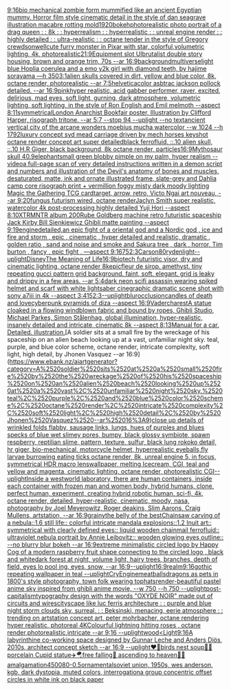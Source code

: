 [9:16](https://www.ebank.nz/aiartgenerator?category=9%3A16)[bio mechanical zombie form mummified like an ancient Egyptian mummy. Horror film style cinematic detail in the style of dan seagrave illustration macabre rotting mold](https://www.ebank.nz/aiartgenerator?category=bio%2520mechanical%2520zombie%2520form%2520mummified%2520like%2520an%2520ancient%2520Egyptian%2520mummy.%2520Horror%2520film%2520style%2520cinematic%2520detail%2520in%2520the%2520style%2520of%2520dan%2520seagrave%2520illustration%2520macabre%2520rotting%2520mold)[1920](https://www.ebank.nz/aiartgenerator?category=1920)[bokeh](https://www.ebank.nz/aiartgenerator?category=bokeh)[photorealistic photo portrait of a drag queen : : 8k : : hyperrealism : : hyperrealistic : : unreal engine render : : highly detailed : : ultra-realistic : : octane tender in the style of Gregory crewdson](https://www.ebank.nz/aiartgenerator?category=photorealistic%2520photo%2520portrait%2520of%2520a%2520drag%2520queen%2520%3A%2520%3A%25208k%2520%3A%2520%3A%2520hyperrealism%2520%3A%2520%3A%2520hyperrealistic%2520%3A%2520%3A%2520unreal%2520engine%2520render%2520%3A%2520%3A%2520highly%2520detailed%2520%3A%2520%3A%2520ultra-realistic%2520%3A%2520%3A%2520octane%2520tender%2520in%2520the%2520style%2520of%2520Gregory%2520crewdson)[well](https://www.ebank.nz/aiartgenerator?category=well)[cute furry monster in Pixar with star, colorful,volumetric lighting, 4k, photorealistic](https://www.ebank.nz/aiartgenerator?category=cute%2520furry%2520monster%2520in%2520Pixar%2520with%2520star%2C%2520colorful%2Cvolumetric%2520lighting%2C%25204k%2C%2520photorealistic)[21:9](https://www.ebank.nz/aiartgenerator?category=21%3A9)[Equipment slot UI](https://www.ebank.nz/aiartgenerator?category=Equipment%2520slot%2520UI)[brutalist double story housing, brown and orange trim, 70s --ar 16:9](https://www.ebank.nz/aiartgenerator?category=brutalist%2520double%2520story%2520housing%2C%2520brown%2520and%2520orange%2520trim%2C%252070s%2520--ar%252016%3A9)[background](https://www.ebank.nz/aiartgenerator?category=background)[multiverse](https://www.ebank.nz/aiartgenerator?category=multiverse)[light blue Hoplia coerulea and a emo y2k girl with diamond teeth,  by hajime sorayama —h 350](https://www.ebank.nz/aiartgenerator?category=light%2520blue%2520Hoplia%2520coerulea%2520and%2520a%2520emo%2520y2k%2520girl%2520with%2520diamond%2520teeth%2C%2520%2520by%2520hajime%2520sorayama%2520%E2%80%94h%2520350)[3:1](https://www.ebank.nz/aiartgenerator?category=3%3A1)[alien skulls covered in dirt, yellow and blue color, 8k, octane render, photorealistic --ar 7:5](https://www.ebank.nz/aiartgenerator?category=alien%2520skulls%2520covered%2520in%2520dirt%2C%2520yellow%2520and%2520blue%2520color%2C%25208k%2C%2520octane%2520render%2C%2520photorealistic%2520--ar%25207%3A5)[helvetica](https://www.ebank.nz/aiartgenerator?category=helvetica)[color asbtrac jackson pollock detailed. --ar 16:9](https://www.ebank.nz/aiartgenerator?category=color%2520asbtrac%2520jackson%2520pollock%2520detailed.%2520--ar%252016%3A9)[pink](https://www.ebank.nz/aiartgenerator?category=pink)[hyper realistic, acid gabber performer, raver, excited, delirious,  mad eyes, soft light, gurning, dark atmosphere, volumetric lighting, soft lighting, in the style of Ron English and Emil melmoth --aspect 8:11](https://www.ebank.nz/aiartgenerator?category=hyper%2520realistic%2C%2520acid%2520gabber%2520performer%2C%2520raver%2C%2520excited%2C%2520delirious%2C%2520%2520mad%2520eyes%2C%2520soft%2520light%2C%2520gurning%2C%2520dark%2520atmosphere%2C%2520volumetric%2520lighting%2C%2520soft%2520lighting%2C%2520in%2520the%2520style%2520of%2520Ron%2520English%2520and%2520Emil%2520melmoth%2520--aspect%25208%3A11)[symmetrical](https://www.ebank.nz/aiartgenerator?category=symmetrical)[London Anarchist Bookfair poster,  Illustration by Clifford Harper, risograph tritone. --ar 5:7 --stop 94 --uplight --no text](https://www.ebank.nz/aiartgenerator?category=London%2520Anarchist%2520Bookfair%2520poster%2C%2520%2520Illustration%2520by%2520Clifford%2520Harper%2C%2520risograph%2520tritone.%2520--ar%25205%3A7%2520--stop%252094%2520--uplight%2520--no%2520text)[ancient vertical city of the arcane wonders  moebius mucha watercolor --w 1024 --h 1792](https://www.ebank.nz/aiartgenerator?category=ancient%2520vertical%2520city%2520of%2520the%2520arcane%2520wonders%2520%2520moebius%2520mucha%2520watercolor%2520--w%25201024%2520--h%25201792)[luxury concept syd mead carriage driven by mech horses  keyshot octane render concept art super detailed](https://www.ebank.nz/aiartgenerator?category=luxury%2520concept%2520syd%2520mead%2520carriage%2520driven%2520by%2520mech%2520horses%2520%2520keyshot%2520octane%2520render%2520concept%2520art%2520super%2520detailed)[black ferrofluid, ::.10 alien skull, ::.10 H.R Giger, black background, 8k octane render, particles](https://www.ebank.nz/aiartgenerator?category=black%2520ferrofluid%2C%2520%3A%3A.10%2520alien%2520skull%2C%2520%3A%3A.10%2520H.R%2520Giger%2C%2520black%2520background%2C%25208k%2520octane%2520render%2C%2520particles)[16:9](https://www.ebank.nz/aiartgenerator?category=16%3A9)[Mythosaur skull 4](https://www.ebank.nz/aiartgenerator?category=Mythosaur%2520skull%25204)[0.9](https://www.ebank.nz/aiartgenerator?category=0.9)[elephant](https://www.ebank.nz/aiartgenerator?category=elephant)[small green blobby pimple on my palm, hyper realism --video](https://www.ebank.nz/aiartgenerator?category=small%2520green%2520blobby%2520pimple%2520on%2520my%2520palm%2C%2520hyper%2520realism%2520--video)[a full-page scan of very detailed instructions written in a demon script and numbers and illustration of the Devil's anatomy of bones and muscles, desaturated, matte, ink and ornate illustrated frame, slate-grey and Dahlia camp core risograph print + vermillion foggy misty dark moody lighting Magic the Gathering TCG card](https://www.ebank.nz/aiartgenerator?category=a%2520full-page%2520scan%2520of%2520very%2520detailed%2520instructions%2520written%2520in%2520a%2520demon%2520script%2520and%2520numbers%2520and%2520illustration%2520of%2520the%2520Devil%27s%2520anatomy%2520of%2520bones%2520and%2520muscles%2C%2520desaturated%2C%2520matte%2C%2520ink%2520and%2520ornate%2520illustrated%2520frame%2C%2520slate-grey%2520and%2520Dahlia%2520camp%2520core%2520risograph%2520print%2520%2B%2520vermillion%2520foggy%2520misty%2520dark%2520moody%2520lighting%2520Magic%2520the%2520Gathering%2520TCG%2520card)[target, arrow, retro, Victo Ngai art nouveau, --ar 9:20](https://www.ebank.nz/aiartgenerator?category=target%2C%2520arrow%2C%2520retro%2C%2520Victo%2520Ngai%2520art%2520nouveau%2C%2520--ar%25209%3A20)[fungus futurism wired, octane render](https://www.ebank.nz/aiartgenerator?category=fungus%2520futurism%2520wired%2C%2520octane%2520render)[Jaclyn Smith super realistic, watercolor 4k post-processing highly detailed Yuji Hori --aspect 8:10](https://www.ebank.nz/aiartgenerator?category=Jaclyn%2520Smith%2520super%2520realistic%2C%2520watercolor%25204k%2520post-processing%2520highly%2520detailed%2520Yuji%2520Hori%2520--aspect%25208%3A10)[XTRMNTR album 200](https://www.ebank.nz/aiartgenerator?category=XTRMNTR%2520album%2520200)[Rube Goldberg machine retro futuristic spaceship Jack Kirby Bill Sienkiewicz Ghibli matte painting --aspect 9:19](https://www.ebank.nz/aiartgenerator?category=Rube%2520Goldberg%2520machine%2520retro%2520futuristic%2520spaceship%2520Jack%2520Kirby%2520Bill%2520Sienkiewicz%2520Ghibli%2520matte%2520painting%2520--aspect%25209%3A19)[engine](https://www.ebank.nz/aiartgenerator?category=engine)[detailed,](https://www.ebank.nz/aiartgenerator?category=detailed%2C)[an epic fight of a oriental god and a Nordic god , ice and fire and storm , epic , cinematic , hyper detailed and realistic, dramatic , golden ratio , sand and noise and smoke and Sakura tree , dark , horror, Tim burton , fancy , epic fight , —aspect 9:16](https://www.ebank.nz/aiartgenerator?category=an%2520epic%2520fight%2520of%2520a%2520oriental%2520god%2520and%2520a%2520Nordic%2520god%2520%2C%2520ice%2520and%2520fire%2520and%2520storm%2520%2C%2520epic%2520%2C%2520cinematic%2520%2C%2520hyper%2520detailed%2520and%2520realistic%2C%2520dramatic%2520%2C%2520golden%2520ratio%2520%2C%2520sand%2520and%2520noise%2520and%2520smoke%2520and%2520Sakura%2520tree%2520%2C%2520dark%2520%2C%2520horror%2C%2520Tim%2520burton%2520%2C%2520fancy%2520%2C%2520epic%2520fight%2520%2C%2520%E2%80%94aspect%25209%3A16)[75](https://www.ebank.nz/aiartgenerator?category=75)[2:3](https://www.ebank.nz/aiartgenerator?category=2%3A3)[Carson](https://www.ebank.nz/aiartgenerator?category=Carson)[80](https://www.ebank.nz/aiartgenerator?category=80)[ryden](https://www.ebank.nz/aiartgenerator?category=ryden)[light](https://www.ebank.nz/aiartgenerator?category=light)[--uplight](https://www.ebank.nz/aiartgenerator?category=--uplight)[Disney](https://www.ebank.nz/aiartgenerator?category=Disney)[The Meaning of Life](https://www.ebank.nz/aiartgenerator?category=The%2520Meaning%2520of%2520Life)[16:9](https://www.ebank.nz/aiartgenerator?category=16%3A9)[biotech futuristic visor, dry and cinematic lighting, octane render 8k](https://www.ebank.nz/aiartgenerator?category=biotech%2520futuristic%2520visor%2C%2520dry%2520and%2520cinematic%2520lighting%2C%2520octane%2520render%25208k)[epic](https://www.ebank.nz/aiartgenerator?category=epic)[fleur de sirop. amethyst. tiny repeating gucci pattern grid background. faint, soft. elegant. grid is leaky and drippy in a few areas. --ar 5:4](https://www.ebank.nz/aiartgenerator?category=fleur%2520de%2520sirop.%2520amethyst.%2520tiny%2520repeating%2520gucci%2520pattern%2520grid%2520background.%2520faint%2C%2520soft.%2520elegant.%2520grid%2520is%2520leaky%2520and%2520drippy%2520in%2520a%2520few%2520areas.%2520--ar%25205%3A4)[dark neon scifi assassin wearing spiked helmet and scarf with white lightsaber cinegraphic dramatic scene shot with sony a7iii in 4k --aspect 3:4](https://www.ebank.nz/aiartgenerator?category=dark%2520neon%2520scifi%2520assassin%2520wearing%2520spiked%2520helmet%2520and%2520scarf%2520with%2520white%2520lightsaber%2520cinegraphic%2520dramatic%2520scene%2520shot%2520with%2520sony%2520a7iii%2520in%25204k%2520--aspect%25203%3A4)[15](https://www.ebank.nz/aiartgenerator?category=15)[2:3](https://www.ebank.nz/aiartgenerator?category=2%3A3)[--uplight](https://www.ebank.nz/aiartgenerator?category=--uplight)[blur](https://www.ebank.nz/aiartgenerator?category=blur)[occlusion](https://www.ebank.nz/aiartgenerator?category=occlusion)[candles of death and love](https://www.ebank.nz/aiartgenerator?category=candles%2520of%2520death%2520and%2520love)[cyberpunk pyramids of diza --aspect 16:9](https://www.ebank.nz/aiartgenerator?category=cyberpunk%2520pyramids%2520of%2520diza%2520--aspect%252016%3A9)[Vader](https://www.ebank.nz/aiartgenerator?category=Vader)[charest](https://www.ebank.nz/aiartgenerator?category=charest)[A statue cloaked in a flowing windblown fabric and bound by ropes, Ghibli Studio, Michael Parkes, Simon Stålenhag, global illumination, hyper-realistic, insanely detailed and intricate, cinematic 8k --aspect 8:13](https://www.ebank.nz/aiartgenerator?category=A%2520statue%2520cloaked%2520in%2520a%2520flowing%2520windblown%2520fabric%2520and%2520bound%2520by%2520ropes%2C%2520Ghibli%2520Studio%2C%2520Michael%2520Parkes%2C%2520Simon%2520St%C3%A5lenhag%2C%2520global%2520illumination%2C%2520hyper-realistic%2C%2520insanely%2520detailed%2520and%2520intricate%2C%2520cinematic%25208k%2520--aspect%25208%3A13)[Manual for a car. Detailed. illustration.](https://www.ebank.nz/aiartgenerator?category=Manual%2520for%2520a%2520car.%2520Detailed.%2520illustration.)[A soldier sits at a small fire by the wreckage of his spaceship on an alien beach looking up at a vast, unfamiliar night sky. teal, purple, and blue color scheme, octane render, intricate complexity, soft light, high detail, by Jhonen Vasquez --ar 16:9](https://www.ebank.nz/aiartgenerator?category=A%2520soldier%2520sits%2520at%2520a%2520small%2520fire%2520by%2520the%2520wreckage%2520of%2520his%2520spaceship%2520on%2520an%2520alien%2520beach%2520looking%2520up%2520at%2520a%2520vast%2C%2520unfamiliar%2520night%2520sky.%2520teal%2C%2520purple%2C%2520and%2520blue%2520color%2520scheme%2C%2520octane%2520render%2C%2520intricate%2520complexity%2C%2520soft%2520light%2C%2520high%2520detail%2C%2520by%2520Jhonen%2520Vasquez%2520--ar%252016%3A9)[close up details of wrinkled folds flabby, sausage links, lungs, hues of purples and blues specks of blue wet slimey pores, bumpy, black glossy symbiote, spawn respberry, reptilian slime, pattern, texture, sulfur, black lung rokoko detail, hr giger, bio-mechanical, motorcycle helmet, hyperrealistic eyeballs,fly larvae burrowing eating ticks octane render, 8k, unreal engine 5, in focus, symmetrical HDR macro lens](https://www.ebank.nz/aiartgenerator?category=close%2520up%2520details%2520of%2520wrinkled%2520folds%2520flabby%2C%2520sausage%2520links%2C%2520lungs%2C%2520hues%2520of%2520purples%2520and%2520blues%2520specks%2520of%2520blue%2520wet%2520slimey%2520pores%2C%2520bumpy%2C%2520black%2520glossy%2520symbiote%2C%2520spawn%2520respberry%2C%2520reptilian%2520slime%2C%2520pattern%2C%2520texture%2C%2520sulfur%2C%2520black%2520lung%2520rokoko%2520detail%2C%2520hr%2520giger%2C%2520bio-mechanical%2C%2520motorcycle%2520helmet%2C%2520hyperrealistic%2520eyeballs%2Cfly%2520larvae%2520burrowing%2520eating%2520ticks%2520octane%2520render%2C%25208k%2C%2520unreal%2520engine%25205%2C%2520in%2520focus%2C%2520symmetrical%2520HDR%2520macro%2520lens)[wallpaper, melting Icecream, CGI, teal and yellow and magenta, cinematic lighting, octane render, photorealistic CGI](https://www.ebank.nz/aiartgenerator?category=wallpaper%2C%2520melting%2520Icecream%2C%2520CGI%2C%2520teal%2520and%2520yellow%2520and%2520magenta%2C%2520cinematic%2520lighting%2C%2520octane%2520render%2C%2520photorealistic%2520CGI)[--uplight](https://www.ebank.nz/aiartgenerator?category=--uplight)[](https://www.ebank.nz/aiartgenerator?category=)[Inside a westworld laboratory, there are human containers, inside each container with frozen man and women body, hybrid humans, clone, perfect human, experiment, creating hybrid robotic human, sci-fi, 4k, octane render, detailed, hyper-realistic, cinematic, moody, nasa, photography by Joel Meyerowitz, Roger deakins, Slim Aarons, Craig Mullens, artstation, --ar 16:9](https://www.ebank.nz/aiartgenerator?category=Inside%2520a%2520westworld%2520laboratory%2C%2520there%2520are%2520human%2520containers%2C%2520inside%2520each%2520container%2520with%2520frozen%2520man%2520and%2520women%2520body%2C%2520hybrid%2520humans%2C%2520clone%2C%2520perfect%2520human%2C%2520experiment%2C%2520creating%2520hybrid%2520robotic%2520human%2C%2520sci-fi%2C%25204k%2C%2520octane%2520render%2C%2520detailed%2C%2520hyper-realistic%2C%2520cinematic%2C%2520moody%2C%2520nasa%2C%2520photography%2520by%2520Joel%2520Meyerowitz%2C%2520Roger%2520deakins%2C%2520Slim%2520Aarons%2C%2520Craig%2520Mullens%2C%2520artstation%2C%2520--ar%252016%3A9)[grainy](https://www.ebank.nz/aiartgenerator?category=grainy)[the belly of the best](https://www.ebank.nz/aiartgenerator?category=the%2520belly%2520of%2520the%2520best)[Chainsaw carving of a nebula::1.6 still life:: colorful intricate mandala explosions::1.2 Inuit art:: symmetrical with clearly defined eyes:: liquid wooden chainmail ferrofluid:: ultraviolet nebula portrait by Annie Leibovitz:: wooden glowing eyes outline:: --no blurry blur bokeh --ar 16:9](https://www.ebank.nz/aiartgenerator?category=Chainsaw%2520carving%2520of%2520a%2520nebula%3A%3A1.6%2520still%2520life%3A%3A%2520colorful%2520intricate%2520mandala%2520explosions%3A%3A1.2%2520Inuit%2520art%3A%3A%2520symmetrical%2520with%2520clearly%2520defined%2520eyes%3A%3A%2520liquid%2520wooden%2520chainmail%2520ferrofluid%3A%3A%2520ultraviolet%2520nebula%2520portrait%2520by%2520Annie%2520Leibovitz%3A%3A%2520wooden%2520glowing%2520eyes%2520outline%3A%3A%2520--no%2520blurry%2520blur%2520bokeh%2520--ar%252016%3A9)[extreme minimalistic circled logo by Happy Cog of a modern raspberry fruit shape connecting to the circled logo , black and white](https://www.ebank.nz/aiartgenerator?category=extreme%2520minimalistic%2520circled%2520logo%2520by%2520Happy%2520Cog%2520of%2520a%2520modern%2520raspberry%2520fruit%2520shape%2520connecting%2520to%2520the%2520circled%2520logo%2520%2C%2520black%2520and%2520white)[dark forest at night, volume light, hairy trees, branches, depth of field, eyes lo  pool ing, eyes, snow, --ar 16:9](https://www.ebank.nz/aiartgenerator?category=dark%2520forest%2520at%2520night%2C%2520volume%2520light%2C%2520hairy%2520trees%2C%2520branches%2C%2520depth%2520of%2520field%2C%2520eyes%2520lo%2520%2520pool%2520ing%2C%2520eyes%2C%2520snow%2C%2520--ar%252016%3A9)[--uplight](https://www.ebank.nz/aiartgenerator?category=--uplight)[16:9](https://www.ebank.nz/aiartgenerator?category=16%3A9)[realm](https://www.ebank.nz/aiartgenerator?category=realm)[9:16](https://www.ebank.nz/aiartgenerator?category=9%3A16)[gothic repeating wallpaper in teal --uplight](https://www.ebank.nz/aiartgenerator?category=gothic%2520repeating%2520wallpaper%2520in%2520teal%2520--uplight)[CryEngine](https://www.ebank.nz/aiartgenerator?category=CryEngine)[meatballs](https://www.ebank.nz/aiartgenerator?category=meatballs)[dragons as pets in 1800's style photography, town folk wearing tophats](https://www.ebank.nz/aiartgenerator?category=dragons%2520as%2520pets%2520in%25201800%27s%2520style%2520photography%2C%2520town%2520folk%2520wearing%2520tophats)[render](https://www.ebank.nz/aiartgenerator?category=render)[-](https://www.ebank.nz/aiartgenerator?category=-)[beautiful pastel anime sky inspired from ghibli anime movie, --w 750 --h 750 --uplight](https://www.ebank.nz/aiartgenerator?category=beautiful%2520pastel%2520anime%2520sky%2520inspired%2520from%2520ghibli%2520anime%2520movie%2C%2520--w%2520750%2520--h%2520750%2520--uplight)[post-capitalism](https://www.ebank.nz/aiartgenerator?category=post-capitalism)[typography design with the words "OXYDE NOIR" made out of circuits and wires](https://www.ebank.nz/aiartgenerator?category=typography%2520design%2520with%2520the%2520words%2520%22OXYDE%2520NOIR%22%2520made%2520out%2520of%2520circuits%2520and%2520wires)[cityscape like luc ferris architecture : : purple and blue night storm clouds sky, surreal, : :  Beksinski, menacing, eerie atmosphere : : trending on artstation concept art, peter mohrbacher, octane rendering hyper realistic, photoreal 4K](https://www.ebank.nz/aiartgenerator?category=cityscape%2520like%2520luc%2520ferris%2520architecture%2520%3A%2520%3A%2520purple%2520and%2520blue%2520night%2520storm%2520clouds%2520sky%2C%2520surreal%2C%2520%3A%2520%3A%2520%2520Beksinski%2C%2520menacing%2C%2520eerie%2520atmosphere%2520%3A%2520%3A%2520trending%2520on%2520artstation%2520concept%2520art%2C%2520peter%2520mohrbacher%2C%2520octane%2520rendering%2520hyper%2520realistic%2C%2520photoreal%25204K)[Colourful lightning hitting roses , octane render,photorealistic,intricate --ar 9:16 --uplight](https://www.ebank.nz/aiartgenerator?category=Colourful%2520lightning%2520hitting%2520roses%2520%2C%2520octane%2520render%2Cphotorealistic%2Cintricate%2520--ar%25209%3A16%2520--uplight)[wood](https://www.ebank.nz/aiartgenerator?category=wood)[<Light](https://www.ebank.nz/aiartgenerator?category=%3CLight)[9:16](https://www.ebank.nz/aiartgenerator?category=9%3A16)[A labyrinthine co-working space designed by Gunnar Leche and Anders Diös, 2010s, architect concept sketch --ar 16:9 --uplight](https://www.ebank.nz/aiartgenerator?category=A%2520labyrinthine%2520co-working%2520space%2520designed%2520by%2520Gunnar%2520Leche%2520and%2520Anders%2520Di%C3%B6s%2C%25202010s%2C%2520architect%2520concept%2520sketch%2520--ar%252016%3A9%2520--uplight)[❤️💊birds nest soup🐥🥬 porcelain Cupid statue✈️🪂free falling🤮 ascending to heaven🧖🏻amalgamation](https://www.ebank.nz/aiartgenerator?category=%E2%9D%A4%EF%B8%8F%F0%9F%92%8Abirds%2520nest%2520soup%F0%9F%90%A5%F0%9F%A5%AC%2520porcelain%2520Cupid%2520statue%E2%9C%88%EF%B8%8F%F0%9F%AA%82free%2520falling%F0%9F%A4%AE%2520ascending%2520to%2520heaven%F0%9F%A7%96%F0%9F%8F%BBamalgamation)[4500](https://www.ebank.nz/aiartgenerator?category=4500)[80](https://www.ebank.nz/aiartgenerator?category=80)[-0.5](https://www.ebank.nz/aiartgenerator?category=-0.5)[ornamental](https://www.ebank.nz/aiartgenerator?category=ornamental)[soviet union, 1950s, wes anderson, kgb, dark dystopia, muted colors, interrogation](https://www.ebank.nz/aiartgenerator?category=soviet%2520union%2C%25201950s%2C%2520wes%2520anderson%2C%2520kgb%2C%2520dark%2520dystopia%2C%2520muted%2520colors%2C%2520interrogation)[a group concentric offset circles in white ink on black paper](https://www.ebank.nz/aiartgenerator?category=a%2520group%2520concentric%2520offset%2520circles%2520in%2520white%2520ink%2520on%2520black%2520paper)